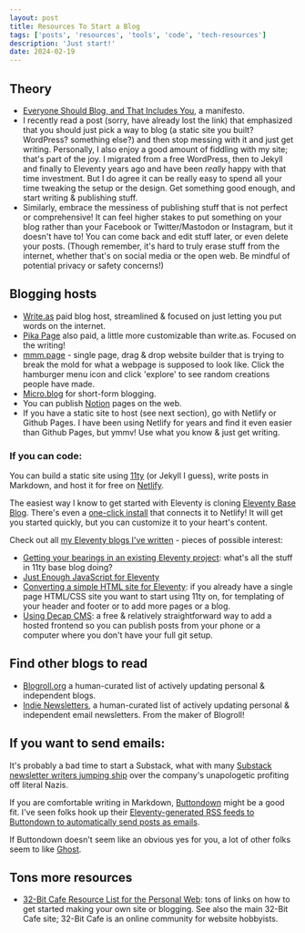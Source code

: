```yaml
---
layout: post
title: Resources To Start a Blog
tags: ['posts', 'resources', 'tools', 'code', 'tech-resources']
description: 'Just start!'
date: 2024-02-19
---
```


## Theory
- [Everyone Should Blog, and That Includes You](https://library.xandra.cc/everyone-should-blog/), a manifesto.
- I recently read a post (sorry, have already lost the link) that emphasized that you should just pick a way to blog (a static site you built? WordPress? something else?) and then stop messing with it and just get writing. Personally, I also enjoy a good amount of fiddling with my site; that's part of the joy. I migrated from a free WordPress, then to Jekyll and finally to Eleventy years ago and have been _really_ happy with that time investment. But I do agree it can be really easy to spend all your time tweaking the setup or the design. Get something good enough, and start writing & publishing stuff. 
- Similarly, embrace the messiness of publishing stuff that is not perfect or comprehensive! It can feel higher stakes to put something on your blog rather than your Facebook or Twitter/Mastodon or Instagram, but it doesn't have to! You can come back and edit stuff later, or even delete your posts. (Though remember, it's hard to truly erase stuff from the internet, whether that's on social media or the open web. Be mindful of potential privacy or safety concerns!)

## Blogging hosts
- [Write.as](https://write.as/) paid blog host, streamlined & focused on just letting you put words on the internet.
- [Pika Page](https://pika.page) also paid, a little more customizable than write.as. Focused on the writing!
- [mmm.page](https://mmm.page) - single page, drag & drop website builder that is trying to break the mold for what a webpage is supposed to look like. Click the hamburger menu icon and click 'explore' to see random creations people have made.
- [Micro.blog](https://micro.blog/) for short-form blogging.
- You can publish [Notion](https://www.notion.so/) pages on the web. 
- If you have a static site to host (see next section), go with Netlify or Github Pages. I have been using Netlify for years and find it even easier than Github Pages, but ymmv! Use what you know & just get writing.

### If you can code:
You can build a static site using [11ty](https://www.11ty.dev/) (or Jekyll I guess), write posts in Markdown, and host it for free on [Netlify](https://www.netlify.com/). 

The easiest way I know to get started with Eleventy is cloning [Eleventy Base Blog](https://github.com/11ty/eleventy-base-blog). There's even a [one-click install](https://app.netlify.com/start/deploy?repository=https://github.com/11ty/eleventy-base-blog) that connects it to Netlify! It will get you started quickly, but you can customize it to your heart's content.

Check out all [my Eleventy blogs I've written](https://www.cassey.dev/blog/tags/eleventy/) - pieces of possible interest:
- [Getting your bearings in an existing Eleventy project](https://www.cassey.dev/navigating-11ty-projects/): what's all the stuff in 11ty base blog doing?
- [Just Enough JavaScript for Eleventy](https://www.cassey.dev/just-enough-javascript-11ty/)
- [Converting a simple HTML site for Eleventy](https://www.cassey.dev/converting-an-html-file-to-eleventy/): if you already have a single page HTML/CSS site you want to start using 11ty on, for templating of your header and footer or to add more pages or a blog.
- [Using Decap CMS](https://www.cassey.dev/adding-decap-cms-to-11ty/): a free & relatively straightforward way to add a hosted frontend so you can publish posts from your phone or a computer where you don't have your full git setup. 

## Find other blogs to read
- [Blogroll.org](https://blogroll.org/) a human-curated list of actively updating personal & independent blogs.
- [Indie Newsletters](https://indienewsletters.com/), a human-curated list of actively updating personal & independent email newsletters. From the maker of Blogroll!

## If you want to send emails:
It's probably a bad time to start a Substack, what with many [Substack newsletter writers jumping ship](https://www.theverge.com/24040685/substack-newsletters-nazi-content-moderation-policy) over the company's unapologetic profiting off literal Nazis. 

If you are comfortable writing in Markdown, [Buttondown](https://buttondown.email/) might be a good fit. I've seen folks hook up their [Eleventy-generated RSS feeds to Buttondown to automatically send posts as emails](https://fudge.org/archive/buttondown-with-11ty-on-netlify-with-github/). 

If Buttondown doesn't seem like an obvious yes for you, a lot of other folks seem to like [Ghost](https://ghost.org/).

## Tons more resources
- [32-Bit Cafe Resource List for the Personal Web](https://discuss.32bit.cafe/wiki/resources): tons of links on how to get started making your own site or blogging. See also the main 32-Bit Cafe site; 32-Bit Cafe is an online community for website hobbyists.
